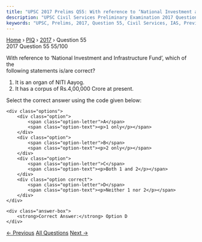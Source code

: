 ```yaml
---
title: "UPSC 2017 Prelims Q55: With reference to ‘National Investment and Infrastructure Fu..."
description: "UPSC Civil Services Preliminary Examination 2017 Question 55 with options and answer"
keywords: "UPSC, Prelims, 2017, Question 55, Civil Services, IAS, Previous Year Questions"
---
```


<nav class="breadcrumb">
    <a href="../../">Home</a>
    <span>›</span>
    <a href="../">PIQ</a>
    <span>›</span>
    <a href="./">2017</a>
    <span>›</span>
    <span>Question 55</span>
</nav>

<div class="question-header">
    <div class="question-meta">
        <span class="year-badge">2017</span>
        <span class="question-number">Question 55</span>
        <span class="progress">55/100</span>
    </div>
    <div class="progress-bar">
        <div class="progress-fill" style="width: 55.0%"></div>
    </div>
</div>

<div class="question-content">
    <div class="question-text">
        <p>With reference to ‘National Investment and Infrastructure Fund’, which of the<br />
following statements is/are correct?</p>
<ol>
<li>It is an organ of NITI Aayog.</li>
<li>It has a corpus of Rs.4,00,000 Crore at present.</li>
</ol>
<p>Select the correct answer using the code given below:</p>
    </div>
    
    <div class="options">
        <div class="option">
            <span class="option-letter">A</span>
            <span class="option-text"><p>1 only</p></span>
        </div>
        <div class="option">
            <span class="option-letter">B</span>
            <span class="option-text"><p>2 only</p></span>
        </div>
        <div class="option">
            <span class="option-letter">C</span>
            <span class="option-text"><p>Both 1 and 2</p></span>
        </div>
        <div class="option correct">
            <span class="option-letter">D</span>
            <span class="option-text"><p>Neither 1 nor 2</p></span>
        </div>
    </div>

    <div class="answer-box">
        <strong>Correct Answer:</strong> Option D
    </div>
</div>

<div class="question-nav">
    <a href="../q054-mediterranean-sea-is-a-border-of-which-of-the-foll/" class="nav-btn prev">← Previous</a>
    <a href="../" class="nav-btn center">All Questions</a>
    <a href="../q056-the-global-infrastructure-facility-is-aan/" class="nav-btn next">Next →</a>
</div>
